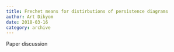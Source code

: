 ```yaml
---
title: Frechet means for distirbutions of persistence diagrams
author: Art Dikyom
date: 2018-03-16
category: archive
---
```


Paper discussion
